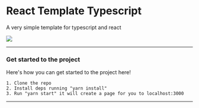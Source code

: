 # React Template Typescript

A very simple template for typescript and react

<img src="https://miro.medium.com/max/1024/1*Ukhx76VQ8E6JXEW7xfIzSA.png">

---

### Get started to the project

Here's how you can get started to the project here!

```
1. Clone the repo
2. Install deps running "yarn install"
3. Run "yarn start" it will create a page for you to localhost:3000
```

---
